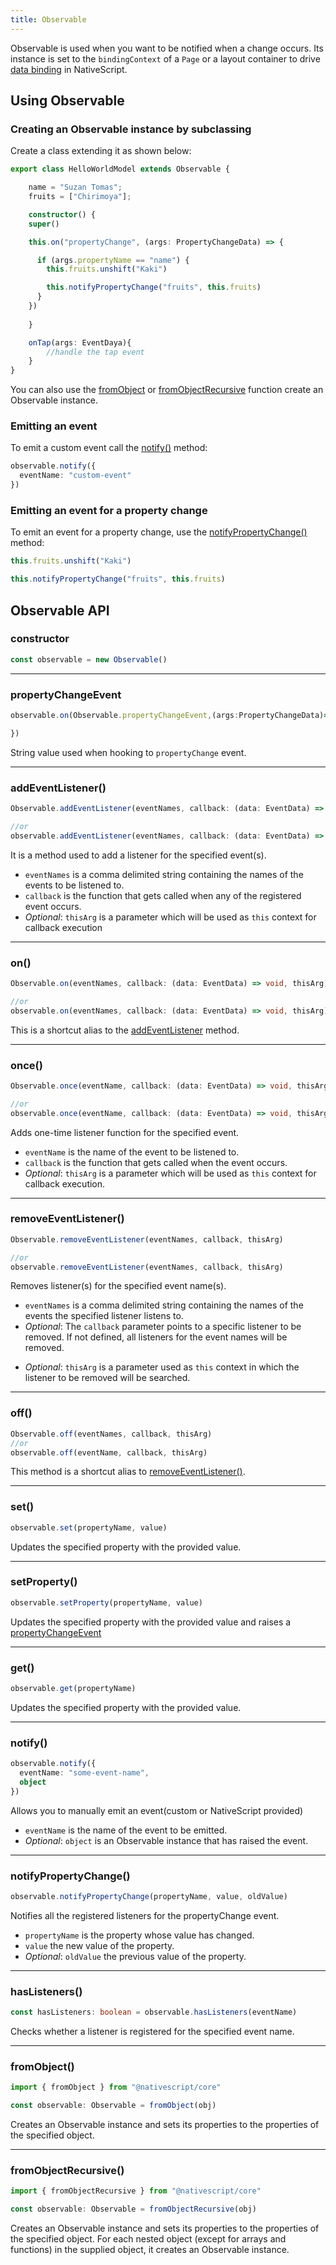 ```yaml
---
title: Observable
---
```


Observable is used when you want to be notified when a change occurs. Its instance is set to the `bindingContext` of a `Page` or a layout container to drive [data binding]() in NativeScript. 

## Using Observable

### Creating an Observable instance by subclassing

Create a class extending it as shown below:

<!-- tabs: main-page-model -->
```ts
export class HelloWorldModel extends Observable {

    name = "Suzan Tomas";
    fruits = ["Chirimoya"];

    constructor() {
    super()

    this.on("propertyChange", (args: PropertyChangeData) => {

      if (args.propertyName == "name") {
        this.fruits.unshift("Kaki")

        this.notifyPropertyChange("fruits", this.fruits)
      }
    })
      
    }

    onTap(args: EventDaya){
        //handle the tap event
    }
}
```

You can also use the [fromObject](#fromobject) or [fromObjectRecursive](#fromobjectrecursive) function create an Observable instance.


### Emitting an event

To emit a custom event call the [notify()](#notify) method:

```ts
observable.notify({
  eventName: "custom-event"
})
```

### Emitting an event for a property change

To emit an event for a property change, use the [notifyPropertyChange()](#notifypropertychange) method:

```ts
this.fruits.unshift("Kaki")

this.notifyPropertyChange("fruits", this.fruits)
```


## Observable API

### constructor

```ts
const observable = new Observable()
```

---

### propertyChangeEvent
```ts
observable.on(Observable.propertyChangeEvent,(args:PropertyChangeData)=>{

})
```

String value used when hooking to `propertyChange` event.

---
### addEventListener()

```ts
Observable.addEventListener(eventNames, callback: (data: EventData) => void, thisArg)

//or
observable.addEventListener(eventNames, callback: (data: EventData) => void, thisArg)
```
It is a method used to add a listener for the specified event(s).

- `eventNames` is a comma delimited string containing the names of the events to be listened to.
- `callback` is the function that gets called when any of the registered event occurs.
- _Optional_: `thisArg` is a parameter which will be used as `this` context for callback execution

---

### on()
```ts
Observable.on(eventNames, callback: (data: EventData) => void, thisArg)

//or
observable.on(eventNames, callback: (data: EventData) => void, thisArg)
```
This is a shortcut alias to the [addEventListener](#addeventlistener) method.

---

### once()
```ts
Observable.once(eventName, callback: (data: EventData) => void, thisArg)

//or
observable.once(eventName, callback: (data: EventData) => void, thisArg)
```

Adds one-time listener function for the specified event.
- `eventName` is the name of the event to be listened to.
- `callback` is the function that gets called when the event occurs.
- _Optional_: `thisArg` is a parameter which will be used as `this` context for callback execution.

---

### removeEventListener()

```ts
Observable.removeEventListener(eventNames, callback, thisArg)

//or 
observable.removeEventListener(eventNames, callback, thisArg)
```

Removes listener(s) for the specified event name(s).
- `eventNames` is a comma delimited string containing the names of the events the specified listener listens to.
- _Optional_: The `callback` parameter points to a specific listener to be removed. If not defined, all listeners for the event names will be removed.
<!-- Is the following definition correct -->
- _Optional_: `thisArg` is a parameter used as `this` context in which the listener to be removed will be searched. 

---
### off()

```ts
Observable.off(eventNames, callback, thisArg)
//or
observable.off(eventName, callback, thisArg)
```
This method is a shortcut alias to [removeEventListener()](#removeeventlistener).

---

### set()

```ts
observable.set(propertyName, value)
```

Updates the specified property with the provided value.

---

### setProperty()

```ts
observable.setProperty(propertyName, value)
```

Updates the specified property with the provided value and raises a [propertyChangeEvent](#propertychangeevent) 

---

### get()

```ts
observable.get(propertyName)
```

Updates the specified property with the provided value.

---

### notify()

```ts
observable.notify({
  eventName: "some-event-name",
  object
})
```

Allows you to manually emit an event(custom or NativeScript provided)
- `eventName` is the name of the event to be emitted.
- _Optional_: `object` is an Observable instance that has raised the event.
---

### notifyPropertyChange()

```ts
observable.notifyPropertyChange(propertyName, value, oldValue)
```

Notifies all the registered listeners for the propertyChange event.
- `propertyName` is the property whose value has changed.
- `value` the new value of the property.
- _Optional_: `oldValue` the previous value of the property.
---


### hasListeners()
```ts
const hasListeners: boolean = observable.hasListeners(eventName)
```

Checks whether a listener is registered for the specified event name.

---

### fromObject()
```ts
import { fromObject } from "@nativescript/core"

const observable: Observable = fromObject(obj)
```

Creates an Observable instance and sets its properties to the properties of the specified object.

---

### fromObjectRecursive()
```ts
import { fromObjectRecursive } from "@nativescript/core"

const observable: Observable = fromObjectRecursive(obj)
```

Creates an Observable instance and sets its properties to the properties of the specified object. For each nested object (except for arrays and functions) in the supplied object, it creates an Observable instance.
